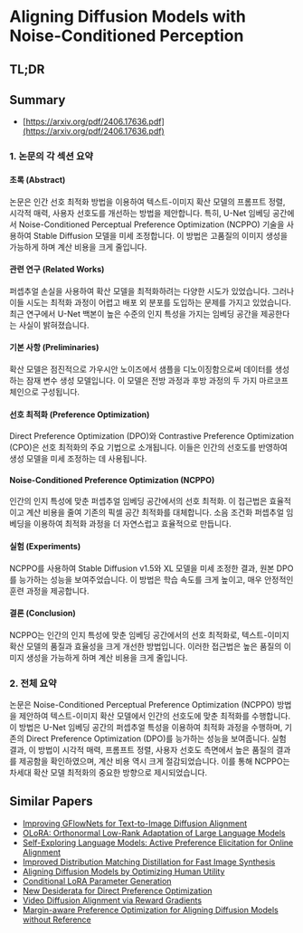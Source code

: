 # Aligning Diffusion Models with Noise-Conditioned Perception
## TL;DR
## Summary
- [https://arxiv.org/pdf/2406.17636.pdf](https://arxiv.org/pdf/2406.17636.pdf)

### 1. 논문의 각 섹션 요약

#### 초록 (Abstract)
논문은 인간 선호 최적화 방법을 이용하여 텍스트-이미지 확산 모델의 프롬프트 정렬, 시각적 매력, 사용자 선호도를 개선하는 방법을 제안합니다. 특히, U-Net 임베딩 공간에서 Noise-Conditioned Perceptual Preference Optimization (NCPPO) 기술을 사용하여 Stable Diffusion 모델을 미세 조정합니다. 이 방법은 고품질의 이미지 생성을 가능하게 하며 계산 비용을 크게 줄입니다.

#### 관련 연구 (Related Works)
퍼셉추얼 손실을 사용하여 확산 모델을 최적화하려는 다양한 시도가 있었습니다. 그러나 이들 시도는 최적화 과정이 어렵고 배포 외 분포를 도입하는 문제를 가지고 있었습니다. 최근 연구에서 U-Net 백본이 높은 수준의 인지 특성을 가지는 임베딩 공간을 제공한다는 사실이 밝혀졌습니다.

#### 기본 사항 (Preliminaries)
확산 모델은 점진적으로 가우시안 노이즈에서 샘플을 디노이징함으로써 데이터를 생성하는 잠재 변수 생성 모델입니다. 이 모델은 전방 과정과 후방 과정의 두 가지 마르코프 체인으로 구성됩니다.

#### 선호 최적화 (Preference Optimization)
Direct Preference Optimization (DPO)와 Contrastive Preference Optimization (CPO)은 선호 최적화의 주요 기법으로 소개됩니다. 이들은 인간의 선호도를 반영하여 생성 모델을 미세 조정하는 데 사용됩니다.

#### Noise-Conditioned Preference Optimization (NCPPO)
인간의 인지 특성에 맞춘 퍼셉추얼 임베딩 공간에서의 선호 최적화. 이 접근법은 효율적이고 계산 비용을 줄여 기존의 픽셀 공간 최적화를 대체합니다. 소음 조건화 퍼셉추얼 임베딩을 이용하여 최적화 과정을 더 자연스럽고 효율적으로 만듭니다.

#### 실험 (Experiments)
NCPPO를 사용하여 Stable Diffusion v1.5와 XL 모델을 미세 조정한 결과, 원본 DPO를 능가하는 성능을 보여주었습니다. 이 방법은 학습 속도를 크게 높이고, 매우 안정적인 훈련 과정을 제공합니다.

#### 결론 (Conclusion)
NCPPO는 인간의 인지 특성에 맞춘 임베딩 공간에서의 선호 최적화로, 텍스트-이미지 확산 모델의 품질과 효율성을 크게 개선한 방법입니다. 이러한 접근법은 높은 품질의 이미지 생성을 가능하게 하며 계산 비용을 크게 줄입니다.

### 2. 전체 요약
논문은 Noise-Conditioned Perceptual Preference Optimization (NCPPO) 방법을 제안하여 텍스트-이미지 확산 모델에서 인간의 선호도에 맞춘 최적화를 수행합니다. 이 방법은 U-Net 임베딩 공간의 퍼셉추얼 특성을 이용하여 최적화 과정을 수행하며, 기존의 Direct Preference Optimization (DPO)를 능가하는 성능을 보여줍니다. 실험 결과, 이 방법이 시각적 매력, 프롬프트 정렬, 사용자 선호도 측면에서 높은 품질의 결과를 제공함을 확인하였으며, 계산 비용 역시 크게 절감되었습니다. 이를 통해 NCPPO는 차세대 확산 모델 최적화의 중요한 방향으로 제시되었습니다.

## Similar Papers
- [Improving GFlowNets for Text-to-Image Diffusion Alignment](2406.00633.md)
- [OLoRA: Orthonormal Low-Rank Adaptation of Large Language Models](2406.01775.md)
- [Self-Exploring Language Models: Active Preference Elicitation for Online Alignment](2405.19332.md)
- [Improved Distribution Matching Distillation for Fast Image Synthesis](2405.14867.md)
- [Aligning Diffusion Models by Optimizing Human Utility](2404.04465.md)
- [Conditional LoRA Parameter Generation](2408.01415.md)
- [New Desiderata for Direct Preference Optimization](2407.09072.md)
- [Video Diffusion Alignment via Reward Gradients](2407.08737.md)
- [Margin-aware Preference Optimization for Aligning Diffusion Models without Reference](2406.06424.md)
